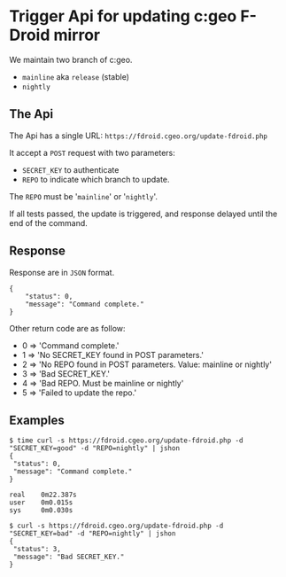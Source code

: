# Trigger Api for updating c:geo F-Droid mirror

We maintain two branch of c:geo.
 * `mainline` aka `release` (stable)
 * `nightly`


## The Api

The Api has a single URL: `https://fdroid.cgeo.org/update-fdroid.php`

It accept a `POST` request with two parameters:

 * `SECRET_KEY` to authenticate
 * `REPO` to indicate which branch to update.

The `REPO` must be '`mainline`' or '`nightly`'.

If all tests passed, the update is triggered, and response delayed until the end of the command.


## Response

Response are in `JSON` format.

```
{
    "status": 0,
    "message": "Command complete."
}
```

Other return code are as follow:
 * 0 => 'Command complete.'
 * 1 => 'No SECRET_KEY found in POST parameters.'
 * 2 => 'No REPO found in POST parameters. Value: mainline or nightly'
 * 3 => 'Bad SECRET_KEY.'
 * 4 => 'Bad REPO. Must be mainline or nightly'
 * 5 => 'Failed to update the repo.'


## Examples

```
$ time curl -s https://fdroid.cgeo.org/update-fdroid.php -d "SECRET_KEY=good" -d "REPO=nightly" | jshon 
{
 "status": 0,
 "message": "Command complete."
}

real    0m22.387s
user    0m0.015s
sys     0m0.030s
```

```
$ curl -s https://fdroid.cgeo.org/update-fdroid.php -d "SECRET_KEY=bad" -d "REPO=nightly" | jshon 
{
 "status": 3,
 "message": "Bad SECRET_KEY."
}
```
